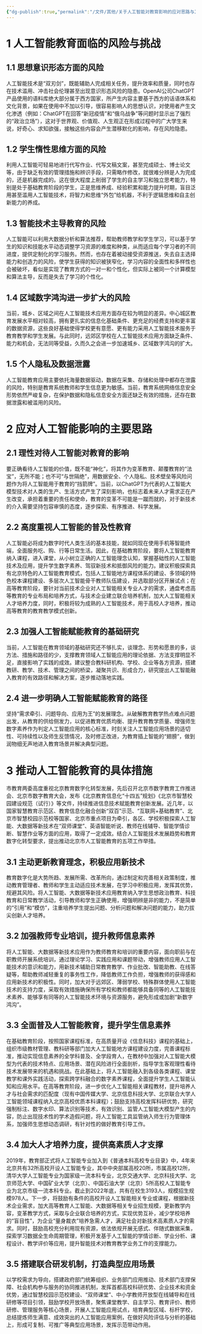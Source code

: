 ```yaml
---
{"dg-publish":true,"permalink":"/文件/其他/关于人工智能对教育影响的应对思路与工作举措/"}
---
```


# 1 人工智能教育面临的风险与挑战

## 1.1 思想意识形态方面的风险

人工智能技术是“双刃剑”，既能辅助人完成相关任务，提升效率和质量，同时也存在技术滥用、冲击社会伦理甚至出现意识形态风险的隐患。OpenAI公司ChatGPT产品使用的语料库绝大部分属于西方国家，所产生内容主要基于西方的话语体系和文化背景，如果在使用中不加以引导，很容易影响人的思想认识，对使用者产生文化渗透（例如：ChatGPT在回答“新冠疫情”和“俄乌战争”等问题时显示出了强烈的“政治立场”），这对于世界观、价值观、人生观正在形成过程中的广大学生来说，好奇心、求知欲强，接触这些内容会产生潜移默化的影响，存在风险隐患。

## 1.2 学生惰性思维方面的风险

利用人工智能可轻易地进行代写作业、代写文稿文案，甚至完成硕士、博士论文等，由于缺乏有效的管理措施和辨识手段，只需略作修改，就很难分辨是人为完成的，还是机器完成的。这在很大程度上削弱了学生的自主学习和独立思考能力，特别是处于基础教育阶段的学生，正是思维养成、经验积累和能力提升时期，盲目泛用甚至滥用人工智能技术，将智力和思维“外包”给机器，不利于逻辑思维和自主创新能力的养成。

## 1.3 智能技术主导教育的风险

人工智能可以利用大数据分析和算法推荐，帮助教师教学和学生学习，可以基于学生的知识和技能水平动态调整学习资源的难度和种类，从而适应每个学习者的不同进度，提供定制化的学习服务。然而，也存在着被动接受资源推送，失去自主选择能力和创造力的风险，使学生获得的知识被狭窄化，学习内容的全面性和多样性也会被破坏，看似是实现了教育方式的一对一和个性化，但实际上被同一个计算模型和算法主导，反而是失去了学习的个性化。

## 1.4 区域数字鸿沟进一步扩大的风险

当前，城乡、区域之间在人工智能技术应用方面存在较为明显的差异。中心城区教育发展水平相对较高，拥有更扎实的信息化基础条件、更充足的经费支持和更丰富的数据资源，这些良好基础使得学校更有意愿、更有能力采用人工智能技术服务于教育教学和学生发展。与此同时，远郊区学校在人工智能技术应用方面缺乏条件、能力和机会，无法同等受益，久而久之会进一步加速城乡、区域数字鸿沟的扩大。

## 1.5 个人隐私及数据泄露

人工智能教育应用主要依托海量数据驱动，数据在采集、存储和处理中都存在泄露的风险，特别是教育系统教师和学生信息更为敏感。当前，教育系统网络信息安全形势依然严峻复杂，在保护数据和隐私信息安全方面还缺乏有效的措施，还存在数据泄露和被滥用的风险。

# 2 应对人工智能影响的主要思路

## 2.1 理性对待人工智能对教育的影响

要正确看待人工智能的价值，既不能“神化”，将其作为变革教育、颠覆教育的“法宝”，无所不能；也不可“与世隔绝”，用数据安全、个人隐私、技术壁垒等风险问题作为将人工智能用于教育的“挡箭牌”。当前，以ChatGPT为代表的人工智能大模型技术对人类的生产、生活方式产生了深刻影响，也标志着未来人才需求正在产生改变，承担着重要的责任和使命，教育的变革不可能是一蹴而就的，对于新技术的介入需要坚持包容审慎的态度，逐步探索、有序推进、科学发展。

## 2.2 高度重视人工智能的普及性教育

人工智能必将成为数字时代人类生活的基本技能，就如同现在使用手机等智能终端，全面服务吃、购、行等日常生活。因此，在基础教育阶段，要将人工智能教育纳入课程，进入课堂，从小树立正确的人工智能理念认知，掌握基础性的人工智能技术及应用，提升学生数字素养、驾驭新技术和抵御风险的能力。建议积极探索具有北京特色的人工智能教育模式，包括人工智能地方课程体系的建设、多领域的特色校本课程建设、多层次人工智能骨干教师队伍建设，并选取部分区开展试点；在高等教育阶段，要针对当前技术企业对人工智能相关专业人才的需求，通盘考虑高等教育的专业布局和培养方式，与技术企业建立联合培养机制，加大人工智能相关人才培养力度，同时，积极将较为成熟的人工智能技术，用于高校人才培养，推动高等教育的教育教学模式创新。

## 2.3 加强人工智能赋能教育的基础研究

当前，人工智能在教育领域的基础研究还不够扎实，谈理念、形势和愿景的多，谈方法、措施和路径的少，支撑教育领域人工智能应用的理论依据、方法支撑明显不足，直接影响了实践的成效。建议整合教科研机构、学校、企业等各方资源，搭建教研、教学、技术、管理之间的桥梁，凝聚共识、形成合力，研究提出人工智能融入教育的有效路径和解决方案，逐步推动落地实践。

## 2.4 进一步明确人工智能赋能教育的路径

坚持“需求牵引、问题导向、应用为王”的发展理念。从破解教育教学热点难点问题出发，从教育的供给侧发力，以促进教育优质均衡、提升教育教学质量、增强师生数字素养作为判定人工智能应用的核心标准，时刻关注人工智能应用场景的适切性、可持续性以及师生反馈情况，及时修正改进，为教育插上智能的“翅膀”，做到润物细无声地进入教育场景并解决典型问题。

# 3 推动人工智能教育的具体措施

市教育两委高度重视北京教育数字化转型发展，先后召开北京市数字教育工作推进会、北京市数字教育大会，发布《北京教育信息化“十四五”规划》《北京市智慧校园建设规范（试行）》等文件，持续推进信息技术赋能教育创新发展。近几年，以国家智慧教育示范区、教育信息化融合创新“双百”示范、“互联网+基础教育”、北京市智慧校园示范校等国家、北京市重点项目为牵引，各区、学校积极探索人工智能、大数据等新技术在“双师课堂”、英语智能听说、教师在线辅导、智能学情诊断、智慧作业等方面的应用，取得了一定成效。结合人工智能技术发展趋势和教育数字化转型要求，提出推动北京市人工智能教育的五项工作举措。

## 3.1 主动更新教育理念，积极应用新技术

教育数字化是大势所趋、发展所需、改革所向，通过制定和完善相关政策制度，推动教育管理者、教师和学生主动适应技术发展，在学习中积极应用，发挥其优势，规避其风险。将人工智能、大数据等新技术应用教育纳入学生思想政治教育、科技教育和日常教学活动，引导教师和学生正确使用，增强明辨是非的能力，不是简单的“引用”和“模仿”，注重培养学生提出问题、分析问题和解决问题的能力，助力拔尖创新人才培养。

## 3.2 加强教师专业培训，提升教师信息素养

将人工智能、大数据等新技术应用作为教师教育和培训的重要内容，面向职前与在职教师开展系统培训，通过理论学习、实践应用和课题带动，增强教师应用人工智能技术的意识和能力，用新技术辅助日常教育教学、作业批改、智能助教、在线答疑等，帮助教师减轻重复的事务性工作，降低教师工作负担，增强教师的获得感和应用新技术的积极性。同时，加大对于远郊区、薄弱学校、特殊群体使用人工智能技术的支持力度，采取有效措施确保所有学校和教师都能够具备同等的人工智能技术素养、能够享有同等的人工智能技术环境与资源服务，避免形成或加剧“新数字鸿沟”。

## 3.3 全面普及人工智能教育，提升学生信息素养

在基础教育阶段，按照国家课程标准，在高质量开设《信息科技》课程的基础上，组织市级教材管理、教科研等部门加大人工智能地方课程建设力度，完善课程标准，推动实现信息素养的全学科普及、全学段育人，在教材中加强对人工智能大模型为代表的技术特点、应用场景、潜在风险进行全面剖析，指导学生客观理性看待技术发展带来的机遇和挑战。在此基础上，将人工智能融入到各级各类课程、课堂教学和课外实践活动，探索跨学科融合的数字素养课程，全面提升学生人工智能认知和应用水平。在高等教育阶段，进一步优化人工智能相关课程教材，提升培养人才与社会需求的匹配度（现有中国传媒大学、北京信息科技大学、北京联合大学人工智能领域课程纳入北京高校优质本科课程）；鼓励支持高校发挥科研优势，研究强制标注、数字水印、算法识别等技术，有效识别、监管人工智能大模型产生的内容，防止出现技术性的学术造假问题，将人工智能工具监管纳入师生行为管理体系，加强师生思想动态调研，有针对性的做好教育引导工作。

## 3.4 加大人才培养力度，提供高素质人才支撑

2019年，教育部正式将人工智能专业加入到《普通本科高校专业目录》中，4年来北京共有32所高校开设人工智能专业，其中中央部属高校20所，市属高校12所，清华大学人工智能专业为国家级一流本科专业，北京交通大学、北京科技大学、北京师范大学、中国矿业大学（北京）、中国石油大学（北京）5所高校人工智能专业为北京市级一流本科专业。截止到2022年底，共有在校生3193人，规模招生规模978人。下一步，将鼓励有条件的高校开设人工智能相关专业或课程，根据新技术企业需求，加大高等教育人工智能、大数据等相关专业招生规模，更新教学内容，变革教学方式，采取与企业联合培养的方式，实现优势互补，减少学校培养的“盲目性”，为企业“量身裁衣”培养急需人才，满足社会对新技术高素质人才的需求。同时，鼓励高校充分利用现有资源，依法依规开展无感式、伴随式数据采集，探索学习数据全生命周期管理，积极开发基于人工智能的学情诊断、学业分析、课程设计、教学评价等应用，提升智能技术对教育教学业务工作的支撑能力。

## 3.5 搭建联合研发机制，打造典型应用场景

以学校需求为导向，搭建政府部门统筹组织、业务部门应用推动、技术部门支撑保障、社会机构参与服务的协同推进机制，发挥首都高校科研优势、企业技术和资金优势，通过智慧校园示范校建设、“双师课堂”、中小学教师开放型在线辅导和在线研修等项目引领，鼓励学校开放场景，聚焦课堂教学、自主学习、教育评价、教师研修、管理服务等核心场景，开展人工智能应用试点，培育典型区域、标杆学校，总结提炼师生满意、成效突出的人工智能应用案例，在做好风险评估与分析的基础上，形成可复制、可推广等典型应用场景，发挥示范带动作用。

